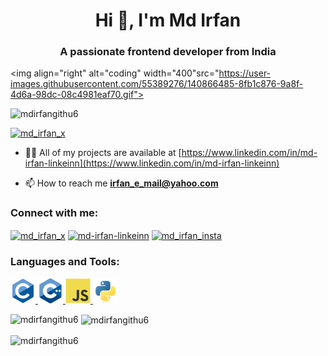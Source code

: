 <h1 align="center">Hi 👋, I'm Md Irfan</h1>
<h3 align="center">A passionate frontend developer from India</h3>

<img align="right" alt="coding" width="400"src="https://user-images.githubusercontent.com/55389276/140866485-8fb1c876-9a8f-4d6a-98dc-08c4981eaf70.gif">

<p align="left"> <img src="https://komarev.com/ghpvc/?username=mdirfangithu6&label=Profile%20views&color=0e75b6&style=flat" alt="mdirfangithu6" /> </p>

<p align="left"> <a href="https://twitter.com/md_irfan_x" target="blank"><img src="https://img.shields.io/twitter/follow/md_irfan_x?logo=twitter&style=for-the-badge" alt="md_irfan_x" /></a> </p>

- 👨‍💻 All of my projects are available at [https://www.linkedin.com/in/md-irfan-linkeinn](https://www.linkedin.com/in/md-irfan-linkeinn)

- 📫 How to reach me **irfan_e_mail@yahoo.com**

<h3 align="left">Connect with me:</h3>
<p align="left">
<a href="https://twitter.com/md_irfan_x" target="blank"><img align="center" src="https://raw.githubusercontent.com/rahuldkjain/github-profile-readme-generator/master/src/images/icons/Social/twitter.svg" alt="md_irfan_x" height="30" width="40" /></a>
<a href="https://linkedin.com/in/md-irfan-linkeinn" target="blank"><img align="center" src="https://raw.githubusercontent.com/rahuldkjain/github-profile-readme-generator/master/src/images/icons/Social/linked-in-alt.svg" alt="md-irfan-linkeinn" height="30" width="40" /></a>
<a href="https://instagram.com/md_irfan_insta" target="blank"><img align="center" src="https://raw.githubusercontent.com/rahuldkjain/github-profile-readme-generator/master/src/images/icons/Social/instagram.svg" alt="md_irfan_insta" height="30" width="40" /></a>
</p>

<h3 align="left">Languages and Tools:</h3>
<p align="left"> <a href="https://www.cprogramming.com/" target="_blank" rel="noreferrer"> <img src="https://raw.githubusercontent.com/devicons/devicon/master/icons/c/c-original.svg" alt="c" width="40" height="40"/> </a> <a href="https://www.w3schools.com/cpp/" target="_blank" rel="noreferrer"> <img src="https://raw.githubusercontent.com/devicons/devicon/master/icons/cplusplus/cplusplus-original.svg" alt="cplusplus" width="40" height="40"/> </a> <a href="https://developer.mozilla.org/en-US/docs/Web/JavaScript" target="_blank" rel="noreferrer"> <img src="https://raw.githubusercontent.com/devicons/devicon/master/icons/javascript/javascript-original.svg" alt="javascript" width="40" height="40"/> </a> <a href="https://www.python.org" target="_blank" rel="noreferrer"> <img src="https://raw.githubusercontent.com/devicons/devicon/master/icons/python/python-original.svg" alt="python" width="40" height="40"/> </a> </p>

<p><img align="left" src="https://github-readme-stats.vercel.app/api/top-langs?username=mdirfangithu6&show_icons=true&locale=en&layout=compact" alt="mdirfangithu6" /></p>

<p>&nbsp;<img align="center" src="https://github-readme-stats.vercel.app/api?username=mdirfangithu6&show_icons=true&locale=en" alt="mdirfangithu6" /></p>

<p><img align="center" src="https://github-readme-streak-stats.herokuapp.com/?user=mdirfangithu6&" alt="mdirfangithu6" /></p>
